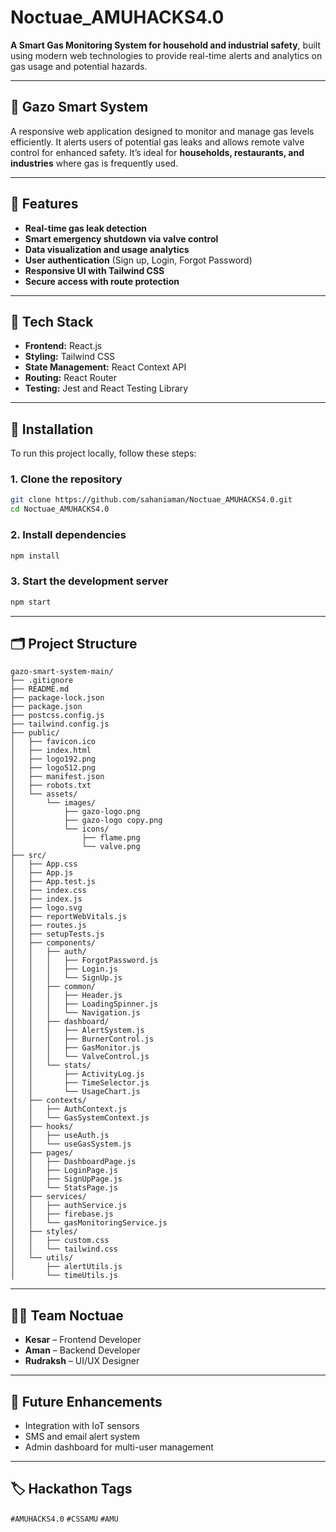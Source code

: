 # **Noctuae_AMUHACKS4.0**

**A Smart Gas Monitoring System for household and industrial safety**, built using modern web technologies to provide real-time alerts and analytics on gas usage and potential hazards.

---

## 🚨 **Gazo Smart System**

A responsive web application designed to monitor and manage gas levels efficiently. It alerts users of potential gas leaks and allows remote valve control for enhanced safety. It’s ideal for **households, restaurants, and industries** where gas is frequently used.

---

## 🔧 **Features**

- **Real-time gas leak detection**
- **Smart emergency shutdown via valve control**
- **Data visualization and usage analytics**
- **User authentication** (Sign up, Login, Forgot Password)
- **Responsive UI with Tailwind CSS**
- **Secure access with route protection**

---

## 🧰 **Tech Stack**

- **Frontend:** React.js
- **Styling:** Tailwind CSS
- **State Management:** React Context API
- **Routing:** React Router
- **Testing:** Jest and React Testing Library

---

## 🚀 **Installation**

To run this project locally, follow these steps:

### 1. **Clone the repository**
```bash
git clone https://github.com/sahaniaman/Noctuae_AMUHACKS4.0.git
cd Noctuae_AMUHACKS4.0
```

### 2. **Install dependencies**
```bash
npm install
```

### 3. **Start the development server**
```bash
npm start
```

---

## 🗂️ **Project Structure**

```
gazo-smart-system-main/
├── .gitignore
├── README.md
├── package-lock.json
├── package.json
├── postcss.config.js
├── tailwind.config.js
├── public/
│   ├── favicon.ico
│   ├── index.html
│   ├── logo192.png
│   ├── logo512.png
│   ├── manifest.json
│   ├── robots.txt
│   └── assets/
│       └── images/
│           ├── gazo-logo.png
│           ├── gazo-logo copy.png
│           └── icons/
│               ├── flame.png
│               └── valve.png
├── src/
│   ├── App.css
│   ├── App.js
│   ├── App.test.js
│   ├── index.css
│   ├── index.js
│   ├── logo.svg
│   ├── reportWebVitals.js
│   ├── routes.js
│   ├── setupTests.js
│   ├── components/
│   │   ├── auth/
│   │   │   ├── ForgotPassword.js
│   │   │   ├── Login.js
│   │   │   └── SignUp.js
│   │   ├── common/
│   │   │   ├── Header.js
│   │   │   ├── LoadingSpinner.js
│   │   │   └── Navigation.js
│   │   ├── dashboard/
│   │   │   ├── AlertSystem.js
│   │   │   ├── BurnerControl.js
│   │   │   ├── GasMonitor.js
│   │   │   └── ValveControl.js
│   │   └── stats/
│   │       ├── ActivityLog.js
│   │       ├── TimeSelector.js
│   │       └── UsageChart.js
│   ├── contexts/
│   │   ├── AuthContext.js
│   │   └── GasSystemContext.js
│   ├── hooks/
│   │   ├── useAuth.js
│   │   └── useGasSystem.js
│   ├── pages/
│   │   ├── DashboardPage.js
│   │   ├── LoginPage.js
│   │   ├── SignUpPage.js
│   │   └── StatsPage.js
│   ├── services/
│   │   ├── authService.js
│   │   ├── firebase.js
│   │   └── gasMonitoringService.js
│   ├── styles/
│   │   ├── custom.css
│   │   └── tailwind.css
│   └── utils/
│       ├── alertUtils.js
│       └── timeUtils.js
```

---

## 👨‍💻 **Team Noctuae**

- **Kesar** – Frontend Developer
- **Aman** – Backend Developer
- **Rudraksh** – UI/UX Designer

---

## 🌟 **Future Enhancements**

- Integration with IoT sensors
- SMS and email alert system
- Admin dashboard for multi-user management

---

## 🏷️ **Hackathon Tags**

`#AMUHACKS4.0` `#CSSAMU` `#AMU`